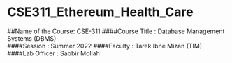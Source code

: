 # CSE311_Ethereum_Health_Care
##Name of the Course: CSE-311
####Course Title      : Database Management Systems (DBMS) </br>
####Session           : Summer 2022
####Faculty           : Tarek Ibne Mizan (TIM)
####Lab Officer       : Sabbir Mollah


